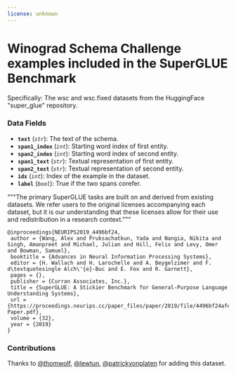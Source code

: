 ```yaml
---
license: unknown
---
```


# Winograd Schema Challenge examples included in the SuperGLUE Benchmark

Specifically: The wsc and wsc.fixed datasets from the HuggingFace "super_glue" repository.

### Data Fields

- **`text`** (*`str`*): The text of the schema.
- **`span1_index`** (*`int`*): Starting word index of first entity.
- **`span2_index`** (*`int`*): Starting word index of second entity.
- **`span1_text`** (*`str`*): Textual representation of first entity.
- **`span2_text`** (*`str`*): Textual representation of second entity.
- **`idx`** (*`int`*): Index of the example in the dataset.
- **`label`** (*`bool`*): True if the two spans corefer.

"""The primary SuperGLUE tasks are built on and derived from existing datasets. We refer users to the original licenses accompanying each dataset, but it is our understanding that these licenses allow for their use and redistribution in a research context."""

```
@inproceedings{NEURIPS2019_4496bf24,
 author = {Wang, Alex and Pruksachatkun, Yada and Nangia, Nikita and Singh, Amanpreet and Michael, Julian and Hill, Felix and Levy, Omer and Bowman, Samuel},
 booktitle = {Advances in Neural Information Processing Systems},
 editor = {H. Wallach and H. Larochelle and A. Beygelzimer and F. d\textquotesingle Alch\'{e}-Buc and E. Fox and R. Garnett},
 pages = {},
 publisher = {Curran Associates, Inc.},
 title = {SuperGLUE: A Stickier Benchmark for General-Purpose Language Understanding Systems},
 url = {https://proceedings.neurips.cc/paper_files/paper/2019/file/4496bf24afe7fab6f046bf4923da8de6-Paper.pdf},
 volume = {32},
 year = {2019}
}
```

### Contributions

Thanks to [@thomwolf](https://github.com/thomwolf), [@lewtun](https://github.com/lewtun), [@patrickvonplaten](https://github.com/patrickvonplaten) for adding this dataset.